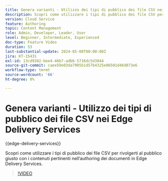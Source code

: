 ```yaml
---
title: Genera varianti - Utilizzo dei tipi di pubblico dei file CSV nei Edge Delivery Services
description: Scopri come utilizzare i tipi di pubblico dei file CSV per rivolgerti al pubblico giusto con i contenuti pertinenti nell’authoring dei documenti in Edge Delivery Services.
version: Cloud Service
feature: Authoring
topic: Content Management
role: Admin, Developer, Leader, User
level: Beginner, Intermediate, Experienced
doc-type: Feature Video
duration: 53
last-substantial-update: 2024-05-08T00:00:00Z
jira: KT-15431
exl-id: 13cd9302-bee4-46b7-adb6-5716dc5d3844
source-git-commit: caee59e03da7905b1d57b4325e06501d46d073e6
workflow-type: tm+mt
source-wordcount: '66'
ht-degree: 0%

---
```


# Genera varianti - Utilizzo dei tipi di pubblico dei file CSV nei Edge Delivery Services

{{edge-delivery-services}}

Scopri come utilizzare i tipi di pubblico dei file CSV per rivolgerti al pubblico giusto con i contenuti pertinenti nell’authoring dei documenti in Edge Delivery Services.

>[!VIDEO](https://video.tv.adobe.com/v/3428793/?learn=on)
